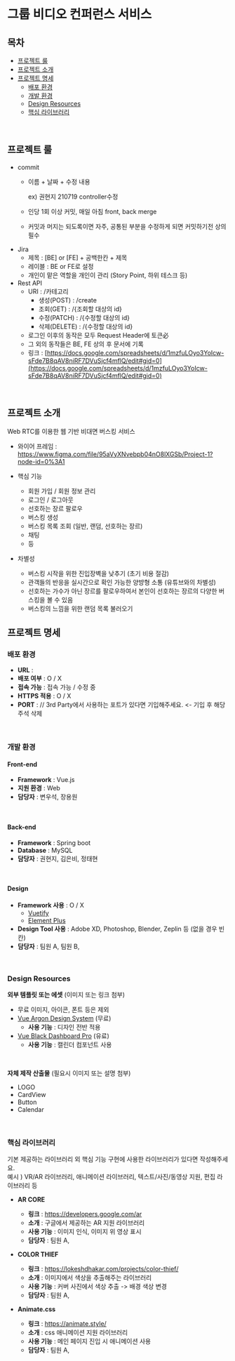 # 그룹 비디오 컨퍼런스 서비스

## 목차

- [프로젝트 룰](#프로젝트-룰)   
- [프로젝트 소개](#프로젝트-소개)   
- [프로젝트 명세](#프로젝트-명세)
  - [배포 환경](#배포-환경)
  - [개발 환경](#개발-환경)
  - [Design Resources](#design-resources)
  - [핵심 라이브러리](#핵심-라이브러리)
<br>

## 프로젝트 룰
- commit
    - 이름 + 날짜 + 수정 내용

        ex) 권현지 210719 controller수정

    - 인당 1회 이상 커밋, 매일 아침 front, back merge
    - 커밋과 머지는 되도록이면 자주, 공통된 부분을 수정하게 되면 커밋하기전 상의 필수
- Jira
    - 제목 : [BE] or [FE] + 공백한칸 + 제목
    - 레이블 : BE or FE로 설정
    - 개인이 맡은 역할을 개인이 관리 (Story Point, 하위 테스크 등)
- Rest API
    - URI : /카테고리
        - 생성(POST) : /create
        - 조회(GET) : /{조회할 대상의 id}
        - 수정(PATCH) : /{수정할 대상의 id}
        - 삭제(DELETE) : /{수정할 대상의 id}
    - 로그인 이후의 동작은 모두 Request Header에 토큰必
    - 그 외의 동작들은 BE, FE 상의 후 문서에 기록
    - 링크 : [https://docs.google.com/spreadsheets/d/1mzfuLOyo3YoIcw-sFde7B8qAV8niRF7DVuSjcf4mflQ/edit#gid=0](https://docs.google.com/spreadsheets/d/1mzfuLOyo3YoIcw-sFde7B8qAV8niRF7DVuSjcf4mflQ/edit#gid=0)
<br>

## 프로젝트 소개
Web RTC를 이용한 웹 기반 비대면 버스킹 서비스
<br>

- 와이어 프레임 : https://www.figma.com/file/95aVyXNvebpb04nO8lXGSb/Project-1?node-id=0%3A1

- 핵심 기능
    - 회원 가입 / 회원 정보 관리
    - 로그인 / 로그아웃
    - 선호하는 장르 팔로우
    - 버스킹 생성
    - 버스킹 목록 조회 (일반, 랜덤, 선호하는 장르)
    - 채팅
    - 등


- 차별성
    - 버스킹 시작을 위한 진입장벽을 낮추기 (초기 비용 절감)
    - 관객들의 반응을 실시간으로 확인 가능한 양뱡형 소통 (유튜브와의 차별성)
    - 선호하는 가수가 아닌 장르를 팔로우하여서 본인이 선호하는 장르의 다양한 버스킹을 볼 수 있음
    - 버스킹의 느낌을 위한 랜덤 목록 불러오기
## 프로젝트 명세


### 배포 환경
- __URL__ : 
- __배포 여부__ : O / X
- __접속 가능__ : 접속 가능 / 수정 중
- __HTTPS 적용__ : O / X
- __PORT__ : // 3rd Party에서 사용하는 포트가 있다면 기입해주세요. <- 기입 후 해당 주석 삭제
<br>

### 개발 환경
#### Front-end
- __Framework__ : Vue.js
- __지원 환경__ : Web
- __담당자__ : 변우석, 장용원
<br>

#### Back-end
- __Framework__ : Spring boot
- __Database__ : MySQL
- __담당자__ : 권현지, 김은비, 정태현
<br>

#### Design
- __Framework 사용__ : O / X
  - [Vuetify](https://vuetifyjs.com/)
  - [Element Plus](https://element-plus.org/)
- __Design Tool 사용__ : Adobe XD, Photoshop, Blender, Zeplin 등 (없을 경우 빈칸)
- __담당자__ : 팀원 A, 팀원 B,
<br>

### Design Resources
__외부 템플릿 또는 에셋__ (이미지 또는 링크 첨부)
- 무료 이미지, 아이콘, 폰트 등은 제외
- [Vue Argon Design System](https://www.creative-tim.com/product/vue-argon-design-system?affiliate_id=116187) (무료)
  - __사용 기능__ : 디자인 전반 적용
- [Vue Black Dashboard Pro](https://www.creative-tim.com/product/vue-black-dashboard-pro?affiliate_id=116187) (유료)
  - __사용 기능__ : 캘린더 컴포넌트 사용
<br>

__자체 제작 산출물__ (필요시 이미지 또는 설명 첨부)
- LOGO
- CardView
- Button
- Calendar
<br>

### 핵심 라이브러리
기본 제공하는 라이브러리 외 핵심 기능 구현에 사용한 라이브러리가 있다면 작성해주세요.   
예시 ) VR/AR 라이브러리, 애니메이션 라이브러리, 텍스트/사진/동영상 지원, 편집 라이브러리 등

- __AR CORE__
  - __링크__ : https://developers.google.com/ar
  - __소개__ : 구글에서 제공하는 AR 지원 라이브러리
  - __사용 기능__ : 이미지 인식, 이미지 위 영상 표시
  - __담당자__ : 팀원 A, 

- __COLOR THIEF__
  - __링크__ : https://lokeshdhakar.com/projects/color-thief/
  - __소개__ : 이미지에서 색상을 추출해주는 라이브러리
  - __사용 기능__ : 커버 사진에서 색상 추출 -> 배경 색상 변경
  - __담당자__ : 팀원 A,

- __Animate.css__
  - __링크__ : https://animate.style/
  - __소개__ : css 애니메이션 지원 라이브러리
  - __사용 기능__ : 메인 페이지 진입 시 애니메이션 사용
  - __담당자__ : 팀원 A,


